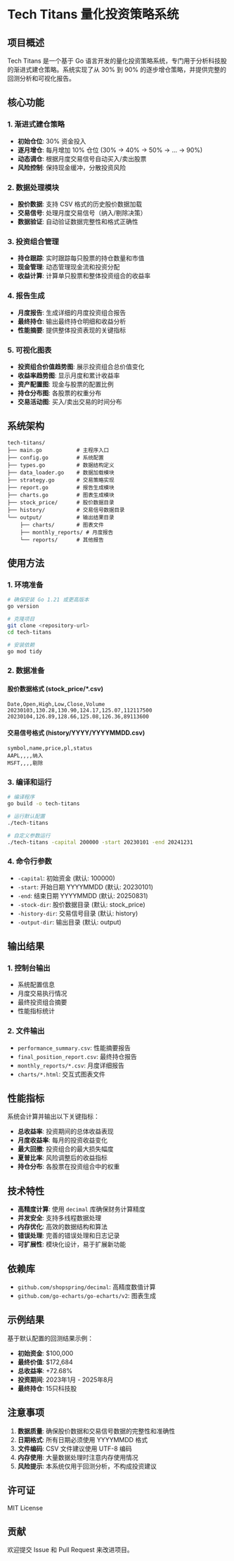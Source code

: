 # Tech Titans 量化投资策略系统

## 项目概述

Tech Titans 是一个基于 Go 语言开发的量化投资策略系统，专门用于分析科技股的渐进式建仓策略。系统实现了从 30% 到 90% 的逐步增仓策略，并提供完整的回测分析和可视化报告。

## 核心功能

### 1. 渐进式建仓策略
- **初始仓位**: 30% 资金投入
- **逐月增仓**: 每月增加 10% 仓位 (30% → 40% → 50% → ... → 90%)
- **动态调仓**: 根据月度交易信号自动买入/卖出股票
- **风险控制**: 保持现金缓冲，分散投资风险

### 2. 数据处理模块
- **股价数据**: 支持 CSV 格式的历史股价数据加载
- **交易信号**: 处理月度交易信号（纳入/剔除决策）
- **数据验证**: 自动验证数据完整性和格式正确性

### 3. 投资组合管理
- **持仓跟踪**: 实时跟踪每只股票的持仓数量和市值
- **现金管理**: 动态管理现金流和投资分配
- **收益计算**: 计算单只股票和整体投资组合的收益率

### 4. 报告生成
- **月度报告**: 生成详细的月度投资组合报告
- **最终持仓**: 输出最终持仓明细和收益分析
- **性能摘要**: 提供整体投资表现的关键指标

### 5. 可视化图表
- **投资组合价值趋势图**: 展示投资组合总价值变化
- **收益率趋势图**: 显示月度和累计收益率
- **资产配置图**: 现金与股票的配置比例
- **持仓分布图**: 各股票的权重分布
- **交易活动图**: 买入/卖出交易的时间分布

## 系统架构

```
tech-titans/
├── main.go           # 主程序入口
├── config.go         # 系统配置
├── types.go          # 数据结构定义
├── data_loader.go    # 数据加载模块
├── strategy.go       # 交易策略实现
├── report.go         # 报告生成模块
├── charts.go         # 图表生成模块
├── stock_price/      # 股价数据目录
├── history/          # 交易信号数据目录
└── output/           # 输出结果目录
    ├── charts/       # 图表文件
    ├── monthly_reports/ # 月度报告
    └── reports/      # 其他报告
```

## 使用方法

### 1. 环境准备

```bash
# 确保安装 Go 1.21 或更高版本
go version

# 克隆项目
git clone <repository-url>
cd tech-titans

# 安装依赖
go mod tidy
```

### 2. 数据准备

#### 股价数据格式 (stock_price/*.csv)
```csv
Date,Open,High,Low,Close,Volume
20230103,130.28,130.90,124.17,125.07,112117500
20230104,126.89,128.66,125.08,126.36,89113600
```

#### 交易信号格式 (history/YYYY/YYYYMMDD.csv)
```csv
symbol,name,price,pl,status
AAPL,,,,纳入
MSFT,,,,剔除
```

### 3. 编译和运行

```bash
# 编译程序
go build -o tech-titans

# 运行默认配置
./tech-titans

# 自定义参数运行
./tech-titans -capital 200000 -start 20230101 -end 20241231
```

### 4. 命令行参数

- `-capital`: 初始资金 (默认: 100000)
- `-start`: 开始日期 YYYYMMDD (默认: 20230101)
- `-end`: 结束日期 YYYYMMDD (默认: 20250831)
- `-stock-dir`: 股价数据目录 (默认: stock_price)
- `-history-dir`: 交易信号目录 (默认: history)
- `-output-dir`: 输出目录 (默认: output)

## 输出结果

### 1. 控制台输出
- 系统配置信息
- 月度交易执行情况
- 最终投资组合摘要
- 性能指标统计

### 2. 文件输出
- `performance_summary.csv`: 性能摘要报告
- `final_position_report.csv`: 最终持仓报告
- `monthly_reports/*.csv`: 月度详细报告
- `charts/*.html`: 交互式图表文件

## 性能指标

系统会计算并输出以下关键指标：

- **总收益率**: 投资期间的总体收益表现
- **月度收益率**: 每月的投资收益变化
- **最大回撤**: 投资组合的最大损失幅度
- **夏普比率**: 风险调整后的收益指标
- **持仓分布**: 各股票在投资组合中的权重

## 技术特性

- **高精度计算**: 使用 `decimal` 库确保财务计算精度
- **并发安全**: 支持多线程数据处理
- **内存优化**: 高效的数据结构和算法
- **错误处理**: 完善的错误处理和日志记录
- **可扩展性**: 模块化设计，易于扩展新功能

## 依赖库

- `github.com/shopspring/decimal`: 高精度数值计算
- `github.com/go-echarts/go-echarts/v2`: 图表生成

## 示例结果

基于默认配置的回测结果示例：

- **初始资金**: $100,000
- **最终价值**: $172,684
- **总收益率**: +72.68%
- **投资期间**: 2023年1月 - 2025年8月
- **最终持仓**: 15只科技股

## 注意事项

1. **数据质量**: 确保股价数据和交易信号数据的完整性和准确性
2. **日期格式**: 所有日期必须使用 YYYYMMDD 格式
3. **文件编码**: CSV 文件建议使用 UTF-8 编码
4. **内存使用**: 大量数据处理时注意内存使用情况
5. **风险提示**: 本系统仅用于回测分析，不构成投资建议

## 许可证

MIT License

## 贡献

欢迎提交 Issue 和 Pull Request 来改进项目。
